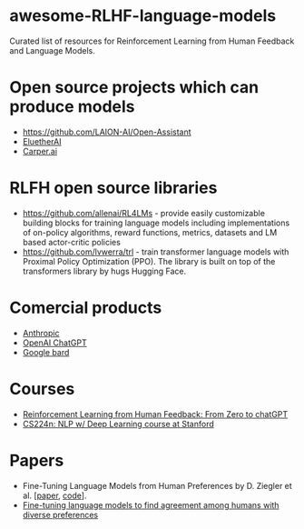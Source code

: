 # awesome-RLHF-language-models

Curated list of resources for Reinforcement Learning from Human Feedback and Language Models.

# Open source projects which can produce models

* https://github.com/LAION-AI/Open-Assistant
* [EluetherAI](http://www.eleuther.ai/)
* [Carper.ai](https://carper.ai/)

# RLFH open source libraries

* https://github.com/allenai/RL4LMs - provide easily customizable building blocks for training language models including implementations of on-policy algorithms, reward functions, metrics, datasets and LM based actor-critic policies
* https://github.com/lvwerra/trl -  train transformer language models with Proximal Policy Optimization (PPO). The library is built on top of the transformers library by hugs Hugging Face.

# Comercial products

* [Anthropic](https://www.anthropic.com/)
* [OpenAI ChatGPT](https://openai.com/blog/chatgpt/)
* [Google bard](https://blog.google/technology/ai/bard-google-ai-search-updates/)

# Courses

* [Reinforcement Learning from Human Feedback: From Zero to chatGPT](https://www.youtube.com/watch?v=2MBJOuVq380)
* [CS224n: NLP w/ Deep Learning course at Stanford](http://web.stanford.edu/class/cs224n/slides/cs224n-2023-lecture11-prompting-rlhf.pdf)

# Papers

* Fine-Tuning Language Models from Human Preferences by D. Ziegler et al. \[[paper](https://arxiv.org/pdf/1909.08593.pdf), [code](https://github.com/openai/lm-human-preferences)].
* [Fine-tuning language models to find agreement among humans with diverse preferences](https://arxiv.org/pdf/2211.15006.pdf)
